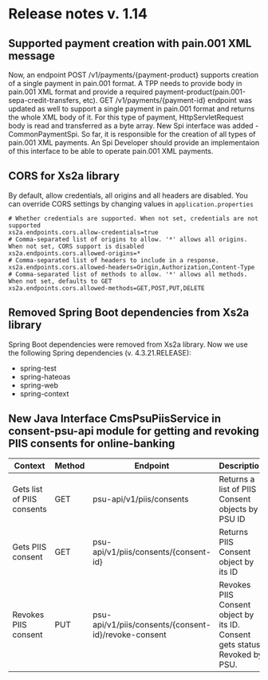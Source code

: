 # Release notes v. 1.14

## Supported payment creation with pain.001 XML message
Now, an endpoint POST /v1/payments/{payment-product} supports creation of a single payment in pain.001 format. 
A TPP needs to provide body in pain.001 XML format and provide a required payment-product(pain.001-sepa-credit-transfers, etc). 
GET /v1/payments/{payment-id} endpoint was updated as well to support a single payment in pain.001 format and returns the whole XML body of it.
For this type of payment, HttpServletRequest body is read and transferred as a byte array. 
New Spi interface was added - CommonPaymentSpi. So far, it is responsible for the creation of all types of pain.001 XML payments.
An Spi Developer should provide an implementaion of this interface to be able to operate pain.001 XML payments.

## CORS for Xs2a library
By default, allow credentials, all origins and all headers are disabled.
You can override CORS settings by changing values in `application.properties`
```
# Whether credentials are supported. When not set, credentials are not supported
xs2a.endpoints.cors.allow-credentials=true
# Comma-separated list of origins to allow. '*' allows all origins. When not set, CORS support is disabled
xs2a.endpoints.cors.allowed-origins=*
# Comma-separated list of headers to include in a response.
xs2a.endpoints.cors.allowed-headers=Origin,Authorization,Content-Type
# Comma-separated list of methods to allow. '*' allows all methods. When not set, defaults to GET
xs2a.endpoints.cors.allowed-methods=GET,POST,PUT,DELETE
```
## Removed Spring Boot dependencies from Xs2a library
Spring Boot dependencies were removed from Xs2a library. Now we use the following Spring dependencies (v. 4.3.21.RELEASE): 
* spring-test
* spring-hateoas
* spring-web
* spring-context

## New Java Interface CmsPsuPiisService in consent-psu-api module for getting and revoking PIIS consents for online-banking
| Context                    | Method | Endpoint                                             | Description                                                                |
|----------------------------|--------|------------------------------------------------------|----------------------------------------------------------------------------|
| Gets list of PIIS consents | GET    | psu-api/v1/piis/consents                             | Returns a list of PIIS Consent objects by PSU ID                           |
| Gets PIIS consent          | GET    | psu-api/v1/piis/consents/{consent-id}                | Returns PIIS Consent object by its ID                                      |
| Revokes PIIS consent       | PUT    | psu-api/v1/piis/consents/{consent-id}/revoke-consent | Revokes PIIS Consent object by its ID. Consent gets status Revoked by PSU. |
